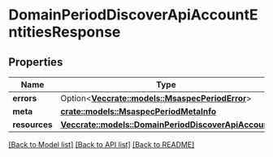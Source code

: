 # DomainPeriodDiscoverApiAccountEntitiesResponse

## Properties

Name | Type | Description | Notes
------------ | ------------- | ------------- | -------------
**errors** | Option<[**Vec<crate::models::MsaspecPeriodError>**](msaspec.Error.md)> |  | [optional]
**meta** | [**crate::models::MsaspecPeriodMetaInfo**](msaspec.MetaInfo.md) |  |
**resources** | [**Vec<crate::models::DomainPeriodDiscoverApiAccount>**](domain.DiscoverAPIAccount.md) |  |

[[Back to Model list]](../README.md#documentation-for-models) [[Back to API list]](../README.md#documentation-for-api-endpoints) [[Back to README]](../README.md)
